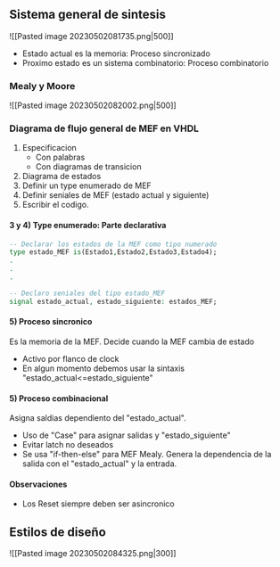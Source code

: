 ## Sistema general de sintesis
![[Pasted image 20230502081735.png|500]]
- Estado actual es la memoria: Proceso sincronizado
- Proximo estado es un sistema combinatorio: Proceso combinatorio
### Mealy y Moore
![[Pasted image 20230502082002.png|500]]
### Diagrama de flujo general de MEF en VHDL
1. Especificacion
	- Con palabras
	- Con diagramas de transicion 
2. Diagrama de estados
3. Definir un type enumerado de MEF
4. Definir seniales de MEF (estado actual y siguiente)
5. Escribir el codigo.

#### 3 y 4) Type enumerado: Parte declarativa
``` VHDL
-- Declarar los estados de la MEF como tipo numerado
type estado_MEF is(Estado1,Estado2,Estado3,Estado4);
.
.
.

-- Declaro seniales del tipo estado_MEF
signal estado_actual, estado_siguiente: estados_MEF;
```

#### 5) Proceso sincronico
Es la memoria de la MEF. Decide cuando la MEF cambia de estado
- Activo por flanco de clock
- En algun momento debemos usar la sintaxis "estado_actual<=estado_siguiente"

#### 5) Proceso combinacional
Asigna saldias dependiento del "estado_actual".
- Uso de "Case" para asignar salidas y "estado_siguiente"
- Evitar latch no deseados
- Se usa "if-then-else" para MEF Mealy. Genera la dependencia de la salida con el "estado_actual" y la entrada.

#### Observaciones
- Los Reset siempre deben ser asincronico

## Estilos de diseño
![[Pasted image 20230502084325.png|300]]
